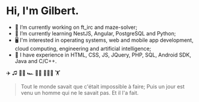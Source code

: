 # Hi, I'm Gilbert.

- 🔭 I’m currently working on ft_irc and maze-solver;
- 🌱 I’m currently learning NestJS, Angular, PostgreSQL and Python;
- 🖥️ I'm interested in operating systems, web and mobile app development, cloud computing, engineering and artificial intelligence;
- 🔨 I have experience in HTML, CSS, JS, JQuery, PHP, SQL, Android SDK, Java and C/C++.

✈️ ♫ 🎸📖 🏎️ 👨‍💻 🏄🏽‍♂️ 🏋️

> Tout le monde savait que c'était impossible à faire; Puis un jour est venu un homme qui ne le savait pas. Et il l'a fait.
